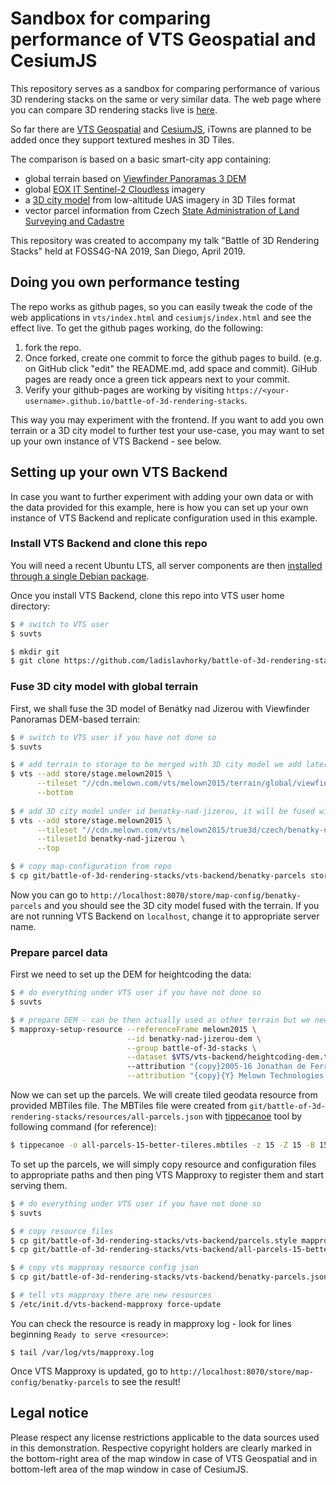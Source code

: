 # Sandbox for comparing performance of VTS Geospatial and CesiumJS

This repository serves as a sandbox for comparing performance of various 3D rendering stacks on the same or very similar data. The web page where you can compare 3D rendering stacks live is [here](https://ladislavhorky.github.io/battle-of-3d-rendering-stacks/).

So far there are [VTS Geospatial](https://www.melown.com/products/vts-geospatial/) and [CesiumJS](https://cesiumjs.org/), iTowns are planned to be added once they support textured meshes in 3D Tiles.

The comparison is based on a basic smart-city app containing:

* global terrain based on [Viewfinder Panoramas 3 DEM](http://viewfinderpanoramas.org/dem3.html)
* global [EOX IT Sentinel-2 Cloudless](https://s2maps.eu/) imagery
* a [3D city model](https://www.melown.com/products/vadstena/) from low-altitude UAS imagery in 3D Tiles format
* vector parcel information from Czech [State Administration of Land Surveying and Cadastre](https://www.cuzk.cz/en)

This repository was created to accompany my talk "Battle of 3D Rendering Stacks" held at FOSS4G-NA 2019, San Diego, April 2019.

## Doing you own performance testing

The repo works as github pages, so you can easily tweak the code of the web applications in `vts/index.html` and `cesiumjs/index.html` and see the effect live. To get the github pages working, do the following:

1. fork the repo.
2. Once forked, create one commit to force the github pages to build. (e.g. on GitHub click "edit" the README.md, add space and commit). GiHub pages are ready once a green tick appears next to your commit.
3. Verify your github-pages are working by visiting `https://<your-username>.github.io/battle-of-3d-rendering-stacks`.

This way you may experiment with the frontend. If you want to add you own terrain or a 3D city model to further test your use-case, you may want to set up your own instance of VTS Backend - see below.

## Setting up your own VTS Backend

In case you want to further experiment with adding your own data or with the data provided for this example, here is how you can set up your own instance of VTS Backend and replicate configuration used in this example.

### Install VTS Backend and clone this repo 

You will need a recent Ubuntu LTS, all server components are then [installed through a single Debian package](http://vtsdocs.melown.com/en/latest/tutorials/vtsbackend.html#setting-vts-backend).

Once you install VTS Backend, clone this repo into VTS user home directory: 

```bash
$ # switch to VTS user
$ suvts

$ mkdir git
$ git clone https://github.com/ladislavhorky/battle-of-3d-rendering-stacks.git

```

### Fuse 3D city model with global terrain

First, we shall fuse the 3D model of Benátky nad Jizerou with Viewfinder Panoramas DEM-based terrain:

```bash
$ # switch to VTS user if you have not done so
$ suvts

$ # add terrain to storage to be merged with 3D city model we add later
$ vts --add store/stage.melown2015 \
      --tileset "//cdn.melown.com/vts/melown2015/terrain/global/viewfinder3/" \
      --bottom
      
$ # add 3D city model under id benatky-nad-jizerou, it will be fused with the terrain
$ vts --add store/stage.melown2015 \
      --tileset "//cdn.melown.com/vts/melown2015/true3d/czech/benatky-nad-jizerou@2/" \
      --tilesetId benatky-nad-jizerou \
      --top

$ # copy map-configuration from repo
$ cp git/battle-of-3d-rendering-stacks/vts-backend/benatky-parcels store/map-config/
```

Now you can go to `http://localhost:8070/store/map-config/benatky-parcels` and you should see the 3D city model fused with the terrain. If you are not running VTS Backend on `localhost`, change it to appropriate server name.
  
### Prepare parcel data

First we need to set up the DEM for heightcoding the data:
```bash
$ # do everything under VTS user if you have not done so
$ suvts

$ # prepare DEM - can be then actually used as other terrain but we need it only for heightcoding
$ mapproxy-setup-resource --referenceFrame melown2015 \
                          --id benatky-nad-jizerou-dem \
                          --group battle-of-3d-stacks \
                          --dataset $VTS/vts-backend/heightcoding-dem.tif
                          --attribution "{copy}2005-16 Jonathan de Ferranti" \
                          --attribution "{copy}{Y} Melown Technologies SE"

```
Now we can set up the parcels. We will create tiled geodata resource from provided MBTiles file. The MBTiles file were created from `git/battle-of-3d-rendering-stacks/resources/all-parcels.json` with [tippecanoe](https://github.com/mapbox/tippecanoe) tool by following command (for reference):

```bash
$ tippecanoe -o all-parcels-15-better-tileres.mbtiles -z 15 -Z 15 -B 15 -d 16 -D 16 -ps all-parcels.json
```
To set up the parcels, we will simply copy resource and configuration files to appropriate paths and then ping VTS Mapproxy to register them and start serving them.

```bash
$ # do everything under VTS user if you have not done so
$ suvts

$ # copy resource files
$ cp git/battle-of-3d-rendering-stacks/vts-backend/parcels.style mapproxy/datasets/battle-of-3d-stacks/
$ cp git/battle-of-3d-rendering-stacks/vts-backend/all-parcels-15-better-tileres.mbtiles mapproxy/datasets/battle-of-3d-stacks/

$ # copy vts mapproxy resource config json
$ cp git/battle-of-3d-rendering-stacks/vts-backend/benatky-parcels.json /etc/vts/mapproxy/examples.d/

$ # tell vts mapproxy there are new resources
$ /etc/init.d/vts-backend-mapproxy force-update
```

You can check the resource is ready in mapproxy log - look for lines beginning `Ready to serve <resource>`:
```
$ tail /var/log/vts/mapproxy.log
```
Once VTS Mapproxy is updated, go to `http://localhost:8070/store/map-config/benatky-parcels` to see the result!

## Legal notice

Please respect any license restrictions applicable to the data sources used
in this demonstration. Respective copyright holders are clearly marked in the
bottom-right area of the map window in case of VTS Geospatial and in bottom-left area of the map window in case of CesiumJS.
